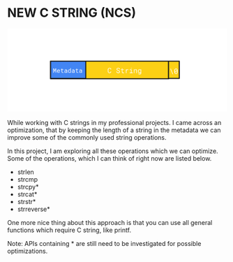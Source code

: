 # NEW C STRING (NCS)

![String](string_structure.png)

While working with C strings in my professional projects. I came across an optimization, that by keeping the length of a string in the metadata we can improve some of the commonly used string operations.

In this project, I am exploring all these operations which we can optimize. Some of the operations, which I can think of right now are listed below.

+ strlen
+ strcmp
+ strcpy*
+ strcat*
+ strstr*
+ strreverse*

One more nice thing about this approach is that you can use all general functions which require C string, like printf.

Note: APIs containing * are still need to be investigated for possible optimizations.